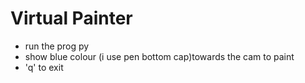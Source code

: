 # Virtual Painter

* run the prog py
* show blue colour (i use pen bottom cap)towards the cam to paint
* 'q' to exit
